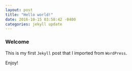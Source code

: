 ```yaml
---
layout: post
title: "Hello world!"
date: 2016-10-15 03:58:42 -0400
categories: jekyll update
---
```

### Welcome
This is my first `Jekyll` post that I imported from `WordPress`. 
<!--More-->
Enjoy!
